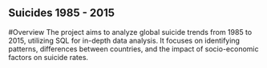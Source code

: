 ## Suicides 1985 - 2015

#Overview
The project aims to analyze global suicide trends from 1985 to 2015, utilizing SQL for in-depth data analysis. It focuses on identifying patterns, differences between countries, and the impact of socio-economic factors on suicide rates.





